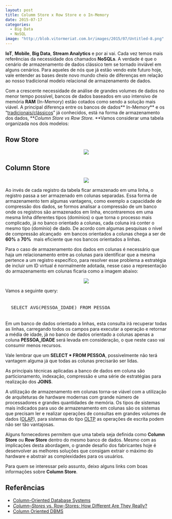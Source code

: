 ```yaml
---
layout: post
title: Columm Store x Row Store e o In-Memory
date: 2015-07-17
categories:
  - Big Data
  - NoSQL
image: "http://blob.vitormeriat.com.br/images/2015/07/Untitled-8.png"
---
```


**IoT**, **Mobile**, **Big Data**, **Stream Analytics** e por ai vai. Cada vez temos mais referências da necessidade dos chamados **NoSQLs**. A verdade é que o cenário de armazenamento de dados clássico tem se tornado inviável em alguns cenários. Para aqueles de nós que já estão vendo este futuro hoje, vale entender as bases deste novo mundo cheio de diferenças em relação ao nosso tradicional modelo relacional de armazenamento de dados.</p>

Com a crescente necessidade de análise de grandes volumes de dados no menor tempo possível, bancos de dados baseados em uso intensivo de memória **RAM** (In-Memory) estão cotados como sendo a solução mais viável. A principal diferença entre os bancos de dados** In-Memory** e os “<u>tradicionais/clássicos</u>” já conhecidos, está na forma de armazenamento dos dados, **<em>Column Store vs Row Store. </em>**Vamos considerar uma tabela organizada nos dois modelos:

## Row Store

<div align="center" class="image-content">
  <img src="http://blob.vitormeriat.com.br/images/2015/07/Untitled-1.png">
</div>

## Column Store

<div align="center" class="image-content">
  <img src="http://blob.vitormeriat.com.br/images/2015/07/Untitled-5.png">
</div>

Ao invés de cada registro da tabela ficar armazenado em uma linha, o registro passa a ser armazenado em colunas separadas. Essa forma de armazenamento tem algumas vantagens, como exemplo a capacidade de compressão dos dados, se formos analisar a compressão de um banco onde os registros são armazenados em linha, encontraremos em uma mesma linha diferentes tipos (domínios) o que torna o processo mais complicado, já no banco orientado a colunas, cada coluna irá conter o mesmo tipo (domínio) de dado. De acordo com algumas pesquisas o nível de compressão alcançado  em bancos orientados a colunas chega a ser de **60%** a **70%**  mais eficiente que nos bancos orientados a linhas.

Para o caso de armazenamento dos dados em colunas é necessário que haja um relacionamento entre as colunas para identificar que a mesma pertence a um registro específico, para resolver esse problema a estratégia de incluir um ID virtual é normalmente adotada, nesse caso a representação do armazenamento em colunas ficaria como a imagem abaixo:

<div align="center" class="image-content">
  <img src="http://blob.vitormeriat.com.br/images/2015/07/Untitled-8.png">
</div>

Vamos a seguinte query:

<pre style="font-size: 1.2em !important">
    <code class="sql">
  SELECT AVG(PESSOA_IDADE) FROM PESSOA
    </code>
</pre>

Em um banco de dados orientado a linhas, esta consulta irá recuperar todas as linhas, carregando todos os campos para executar a operação e retornar a média de idade, já no banco de dados orientado a colunas apenas a coluna **PESSOA_IDADE** será levada em consideração, o que neste caso vai consumir menos recursos.

Vale lembrar que um **SELECT * FROM PESSOA**, possivelmente não terá vantagem alguma já que todas as colunas precisarão ser lidas.

As principais técnicas aplicadas a banco de dados em coluna são particionamento, indexação, compressão e uma série de estratégias para realização dos **JOINS**.

A utilização de armazenamento em colunas torna-se viável com a utilização de arquiteturas de hardware modernas com grande número de processadores e grandes quantidades de memória. Os tipos de sistemas mais indicados para uso de armazenamento em colunas são os sistemas que precisam ler e realizar operações de consultas em grandes volumes de dados (<a href="http://pt.wikipedia.org/wiki/OLAP">OLAP</a>), para sistemas do tipo <a href="http://pt.wikipedia.org/wiki/OLTP">OLTP</a> as operações de escrita podem não ser tão vantajosas.

Alguns fornecedores permitem que uma tabela seja definida como **Column Store** ou **Row Store** dentro do mesmo banco de dados. Mesmo com as implicações desta abordagem, o grande desafio dos fabricantes hoje é desenvolver as melhores soluções que consigam extrair o máximo do hardware e abstrair as complexidades para os usuários.

Para quem se interessar pelo assunto, deixo alguns links com boas informações sobre **Column Store**.

## Referências

<ul>
<li><a href="http://cs-www.cs.yale.edu/homes/dna/talks/Column_Store_Tutorial_VLDB09.pdf">Column-Oriented Database Systems</a></li>
<li><a href="http://db.csail.mit.edu/projects/cstore/abadi-sigmod08.pdf"><em>Column</em>–<em>Stores</em> vs. Row-Stores: How Different Are They Really?</a></li>
<li><a href="http://en.wikipedia.org/wiki/Column-oriented_DBMS">Column Oriented DBMS</a></li>
</ul>